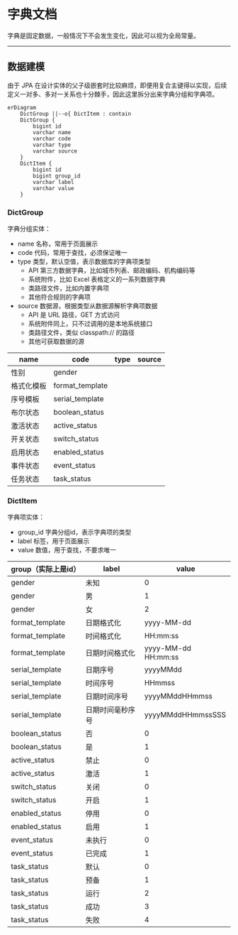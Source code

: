 字典文档
=======

字典是固定数据，一般情况下不会发生变化，因此可以视为全局常量。

---

## 数据建模

由于 JPA 在设计实体的父子级嵌套时比较麻烦，即便用复合主键得以实现，后续定义一对多、多对一关系也十分棘手，因此这里拆分出来字典分组和字典项。

```mermaid
erDiagram
    DictGroup ||--o{ DictItem : contain
    DictGroup {
        bigint id
        varchar name
        varchar code
        varchar type
        varchar source
    }
    DictItem {
        bigint id
        bigint group_id
        varchar label
        varchar value
    }
```

### DictGroup

字典分组实体：

- name 名称，常用于页面展示
- code 代码，常用于查找，必须保证唯一
- type 类型，默认空值，表示数据库的字典项类型
  - API 第三方数据字典，比如城市列表、邮政编码、机构编码等
  - 系统附件，比如 Excel 表格定义的一系列数据字典
  - 类路径文件，比如内置字典项
  - 其他符合规则的字典项
- source 数据源，根据类型从数据源解析字典项数据
  - API 是 URL 路径，GET 方式访问
  - 系统附件同上，只不过调用的是本地系统接口
  - 类路径文件，类似 classpath:// 的路径
  - 其他可获取数据的源

| name  | code            | type | source |
|-------|-----------------|------|--------|
| 性别    | gender          |      |        |
| 格式化模板 | format_template |      |        |
| 序号模板  | serial_template |      |        |
| 布尔状态  | boolean_status  |      |        |
| 激活状态  | active_status   |      |        |
| 开关状态  | switch_status   |      |        |
| 启用状态  | enabled_status  |      |        |
| 事件状态  | event_status    |      |        |
| 任务状态  | task_status     |      |        |

### DictItem

字典项实体：

- group_id 字典分组id，表示字典项的类型
- label 标签，用于页面展示
- value 数值，用于查找，不要求唯一

| group（实际上是id）   | label    | value               |
|-----------------|----------|---------------------|
| gender          | 未知       | 0                   |
| gender          | 男        | 1                   |
| gender          | 女        | 2                   |
| format_template | 日期格式化    | yyyy-MM-dd          |
| format_template | 时间格式化    | HH:mm:ss            |
| format_template | 日期时间格式化  | yyyy-MM-dd HH:mm:ss |
| serial_template | 日期序号     | yyyyMMdd            |
| serial_template | 时间序号     | HHmmss              |
| serial_template | 日期时间序号   | yyyyMMddHHmmss      |
| serial_template | 日期时间毫秒序号 | yyyyMMddHHmmssSSS   |
| boolean_status  | 否        | 0                   |
| boolean_status  | 是        | 1                   |
| active_status   | 禁止       | 0                   |
| active_status   | 激活       | 1                   |
| switch_status   | 关闭       | 0                   |
| switch_status   | 开启       | 1                   |
| enabled_status  | 停用       | 0                   |
| enabled_status  | 启用       | 1                   |
| event_status    | 未执行      | 0                   |
| event_status    | 已完成      | 1                   |
| task_status     | 默认       | 0                   |
| task_status     | 预备       | 1                   |
| task_status     | 运行       | 2                   |
| task_status     | 成功       | 3                   |
| task_status     | 失败       | 4                   |
